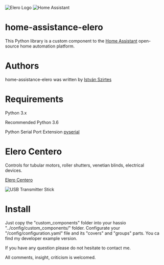 ![Elero Logo](https://media.glassdoor.com/sqll/1113977/elero-squarelogo-1450275790841.png)
![Home Assistant](https://d33wubrfki0l68.cloudfront.net/075995fe17a5351e2699b2dd878652ec4f1d8654/8bfdd/demo/favicon-192x192.png)

# home-assistance-elero
This Python library is a custom component to the [Home Assistant](https://www.home-assistant.io/) open-source home automation platform.

# Authors
home-assistance-elero was written by [István Szirtes](https://github.com/W00D00/home-assistance-elero)

# Requirements
Python 3.x

Recommended Python 3.6

Python Serial Port Extension [pyserial](https://pypi.org/project/pyserial/)


# Elero Centero
Controls for tubular motors, roller shutters, venetian blinds, electrical devices.


[Elero Centero](https://www.elero.com/en/products/control-systems/centero/)

![USB Transmitter Stick](https://www.markisen-kauf.de/images/product_images/popup_images/6780.jpg)

# Install
Just copy the "custom_components" folder into your hassio "../config/custom_components/" folder.
Configurate your "/config/configuration.yaml" file and its "covers" and "groups" parts.
You ca find my developer example version.

If you have any question please do not hesitate to contact me.

All comments, insight, criticism is welcomed.

